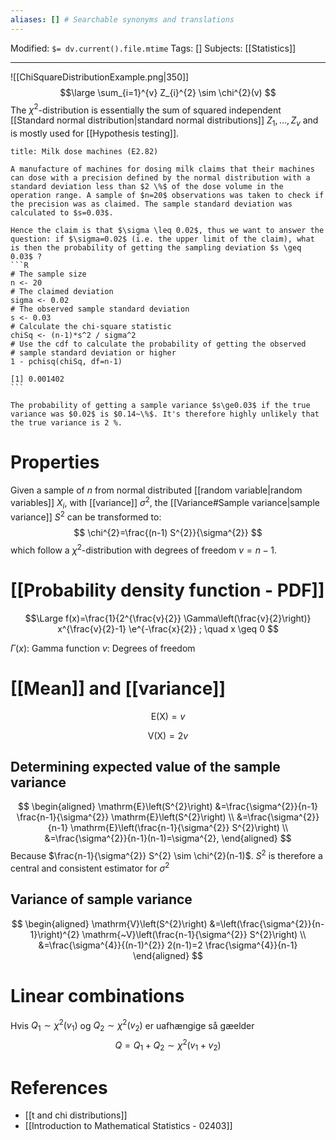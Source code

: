 ```yaml
---
aliases: [] # Searchable synonyms and translations
---
```

Modified: `$= dv.current().file.mtime`
Tags: []
Subjects: [[Statistics]]
****

<span class="centerImg">![[ChiSquareDistributionExample.png|350]]</span>
$$\large
\sum_{i=1}^{v} Z_{i}^{2} \sim \chi^{2}(v)
$$
The $\chi^{2}$-distribution is essentially the sum of squared independent [[Standard normal distribution|standard normal distributions]] $Z_{1}, \ldots, Z_{v}$ and is mostly used for [[Hypothesis testing]]. 

````ad-example
title: Milk dose machines (E2.82)

A manufacture of machines for dosing milk claims that their machines can dose with a precision defined by the normal distribution with a standard deviation less than $2 \%$ of the dose volume in the operation range. A sample of $n=20$ observations was taken to check if the precision was as claimed. The sample standard deviation was calculated to $s=0.03$.

Hence the claim is that $\sigma \leq 0.02$, thus we want to answer the question: if $\sigma=0.02$ (i.e. the upper limit of the claim), what is then the probability of getting the sampling deviation $s \geq 0.03$ ?
```R
# The sample size
n <- 20
# The claimed deviation
sigma <- 0.02
# The observed sample standard deviation
s <- 0.03
# Calculate the chi-square statistic
chiSq <- (n-1)*s^2 / sigma^2
# Use the cdf to calculate the probability of getting the observed
# sample standard deviation or higher
1 - pchisq(chiSq, df=n-1)

[1] 0.001402
```

The probability of getting a sample variance $s\ge0.03$ if the true variance was $0.02$ is $0.14~\%$. It's therefore highly unlikely that the true variance is 2 %.

````

# Properties
Given a sample of $n$ from normal distributed [[random variable|random variables]] $X_i$, with [[variance]] $\sigma^{2}$, the [[Variance#Sample variance|sample variance]] $S^{2}$ can be transformed to:
$$
\chi^{2}=\frac{(n-1) S^{2}}{\sigma^{2}}
$$
which follow a $\chi^{2}$-distribution with degrees of freedom $v=n-1$.

# [[Probability density function - PDF]]
$$\Large
f(x)=\frac{1}{2^{\frac{v}{2}} \Gamma\left(\frac{v}{2}\right)} x^{\frac{v}{2}-1} \e^{-\frac{x}{2}} ; \quad x \geq 0
$$

$\Gamma(x):$ Gamma function
$v:$ Degrees of freedom

# [[Mean]] and [[variance]]
$$
\mathrm{E}(\mathrm{X})=v
$$

$$
\mathrm{V}(\mathrm{X})=2 v
$$

## Determining expected value of the sample variance
$$
\begin{aligned}
\mathrm{E}\left(S^{2}\right) &=\frac{\sigma^{2}}{n-1} \frac{n-1}{\sigma^{2}} \mathrm{E}\left(S^{2}\right) \\
&=\frac{\sigma^{2}}{n-1} \mathrm{E}\left(\frac{n-1}{\sigma^{2}} S^{2}\right) \\
&=\frac{\sigma^{2}}{n-1}(n-1)=\sigma^{2},
\end{aligned}
$$
Because $\frac{n-1}{\sigma^{2}} S^{2} \sim \chi^{2}(n-1)$.
$S^{2}$ is therefore a central and consistent estimator for $\sigma^{2}$

## Variance of sample variance
$$
\begin{aligned}
\mathrm{V}\left(S^{2}\right) &=\left(\frac{\sigma^{2}}{n-1}\right)^{2} \mathrm{~V}\left(\frac{n-1}{\sigma^{2}} S^{2}\right) \\
&=\frac{\sigma^{4}}{(n-1)^{2}} 2(n-1)=2 \frac{\sigma^{4}}{n-1}
\end{aligned}
$$

# Linear combinations


Hvis $Q_{1} \sim \chi^{2}\left(v_{1}\right)$ og $Q_{2} \sim \chi^{2}\left(v_{2}\right)$ er uafhængige så gæelder
$$
Q=Q_{1}+Q_{2} \sim \chi^{2}\left(v_{1}+v_{2}\right)
$$

# References
- [[t and chi distributions]]
- [[Introduction to Mathematical Statistics - 02403]]